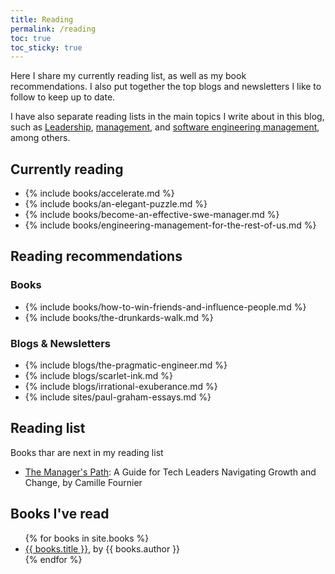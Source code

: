```yaml
---
title: Reading
permalink: /reading
toc: true
toc_sticky: true
---
```


Here I share my currently reading list, as well as my book recommendations. I also put together the top blogs and newsletters I like to follow to keep up to date.

I have also separate reading lists in the main topics I write about in this blog, such as [Leadership](/leadership), [management](/mgmt), and [software engineering management](/mgmt/swe), among others.

## Currently reading

- {% include books/accelerate.md %}
- {% include books/an-elegant-puzzle.md %}
- {% include books/become-an-effective-swe-manager.md %}
- {% include books/engineering-management-for-the-rest-of-us.md %}

## Reading recommendations

### Books

- {% include books/how-to-win-friends-and-influence-people.md %}
- {% include books/the-drunkards-walk.md %}

### Blogs & Newsletters

- {% include blogs/the-pragmatic-engineer.md %}
- {% include blogs/scarlet-ink.md %}
- {% include blogs/irrational-exuberance.md %}
- {% include sites/paul-graham-essays.md %}

## Reading list

Books thar are next in my reading list

- [The Manager's Path](https://www.amazon.com.br/Managers-Path-Leaders-Navigating-English-ebook/dp/B06XP3GJ7F): A Guide for Tech Leaders Navigating Growth and Change, by Camille Fournier

## Books I've read

<ul>
{% for books in site.books %}
  <li><!-- {% if books.date_read <> "" %}{{ books.date_read }} - {% endif %} --><a href="{{ books.permalink }}">{{ books.title }}</a>, by {{ books.author }}</li>
{% endfor %}
</ul>